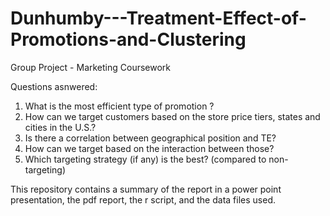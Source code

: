 # Dunhumby---Treatment-Effect-of-Promotions-and-Clustering

Group Project - Marketing Coursework

Questions asnwered:

1. What is the most efficient type of promotion ?
2. How can we target customers based on the store price tiers, states and cities in the U.S.?
3. Is there a correlation between geographical position and TE? 
4. How can we target based on the interaction between those?
5. Which targeting strategy (if any) is the best? (compared to non-targeting) 

This repository contains a summary of the report in a power point presentation, the pdf report, the r script, and the data files used.
